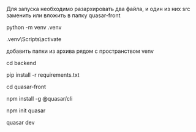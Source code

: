 Для запуска необходимо разархировать два файла, и один из них src заменить или вложить в папку quasar-front

python -m venv .venv

.venv\Scripts\activate

добавить папки из архива рядом с пространством venv

cd backend

pip install -r requirements.txt

cd quasar-front

npm install -g @quasar/cli

npm init quasar

quasar dev
